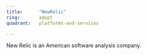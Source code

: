 ```yaml
---
title:      "NewRelic"
ring:       adopt
quadrant:   platforms-and-services

---
```


New Relic is an American software analysis company.
